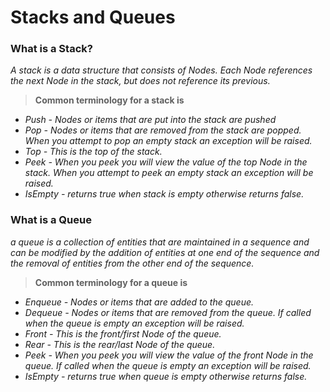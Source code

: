 # Stacks and Queues




### What is a Stack?

*A stack is a data structure that consists of Nodes. Each Node references the next Node in the stack, but does not reference its previous.*

> **Common terminology for a stack is**

+ *Push - Nodes or items that are put into the stack are pushed*
+ *Pop - Nodes or items that are removed from the stack are popped. When you attempt to pop an empty stack an exception will be raised.*
+ *Top - This is the top of the stack.*
+ *Peek - When you peek you will view the value of the top Node in the stack. When you attempt to peek an empty stack an exception will be raised.*
+ *IsEmpty - returns true when stack is empty otherwise returns false.*


### **What is a Queue**

*a queue is a collection of entities that are maintained in a sequence and can be modified by the addition of entities at one end of the sequence and the removal of entities from the other end of the sequence.*




> **Common terminology for a queue is**

- *Enqueue - Nodes or items that are added to the queue.*
- *Dequeue - Nodes or items that are removed from the queue. If called when the queue is empty an exception will be raised.*
- *Front - This is the front/first Node of the queue.*
- *Rear - This is the rear/last Node of the queue.*
- *Peek - When you peek you will view the value of the front Node in the queue. If called when the queue is empty an exception will be raised.*
- *IsEmpty - returns true when queue is empty otherwise returns false.* 
